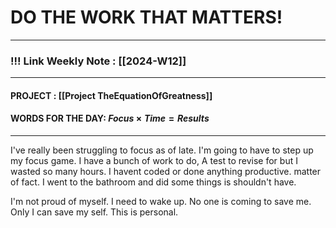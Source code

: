 
# DO THE WORK THAT MATTERS!

--- 
### !!! Link Weekly Note : [[2024-W12]]
---
#### PROJECT : [[Project TheEquationOfGreatness]]
#### WORDS FOR THE DAY: $Focus \times Time = Results$
---

I've really been struggling to focus as of late. I'm going to have to step up my focus game. I have a bunch of work to do, A test to revise for but I wasted so many hours. I havent coded or done anything productive. matter of fact. I went to the bathroom and did some things is shouldn't have. 

I'm not proud of myself. I need to wake up. 
No one is coming to save me. 
Only I can save my self.
This is personal. 







